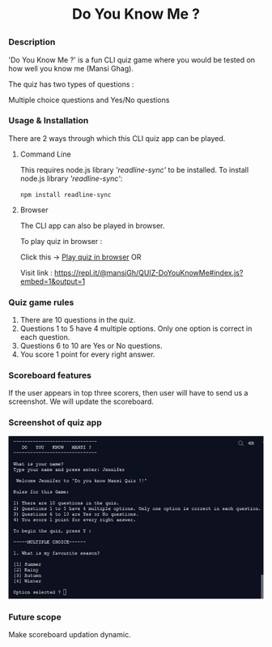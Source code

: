 # <p align="center">**Do You Know Me ?**</p>

### Description
 
 'Do You Know Me ?' is a fun CLI quiz game where you would be tested on how well you know me (Mansi Ghag).
 
 The quiz has two types of questions :

 Multiple choice questions and Yes/No questions
 
### Usage & Installation

There are 2 ways through which this CLI quiz app can be played.

1) Command Line

    This requires node.js library _'readline-sync'_ to be installed.
    To install node.js library _'readline-sync'_:

    `npm install readline-sync`

2) Browser

    The CLI app can also be played in browser.

    To play quiz in browser :
    
    Click this  ->
    [Play quiz in browser](https://repl.it/@mansiGh/QUIZ-DoYouKnowMe#index.js?embed=1&output=1 "Do You Know Me QUIZ")  OR

    Visit link : https://repl.it/@mansiGh/QUIZ-DoYouKnowMe#index.js?embed=1&output=1

### Quiz game rules
1) There are 10 questions in the quiz.
2) Questions 1 to 5 have 4 multiple options. Only one option is correct in each question.
3) Questions 6 to 10 are Yes or No questions.
4) You score 1 point for every right answer.

### Scoreboard features
If the user appears in top three scorers, then user will have to send us a screenshot. We will update the scoreboard.

### Screenshot of quiz app
![CLI App screenshot](Images/DoYouKnowMe_Screenshot.JPG)

### Future scope
Make scoreboard updation dynamic.
